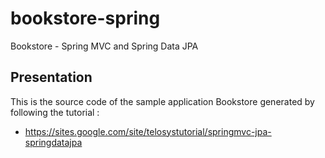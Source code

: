 bookstore-spring
================

Bookstore - Spring MVC and Spring Data JPA

Presentation
------------

This is the source code of the sample application Bookstore generated by following the tutorial :
* https://sites.google.com/site/telosystutorial/springmvc-jpa-springdatajpa
